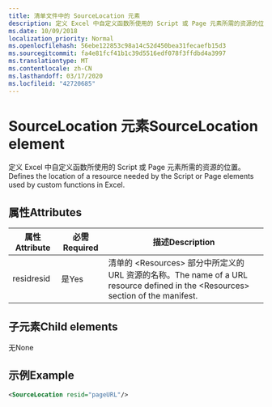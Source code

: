 ```yaml
---
title: 清单文件中的 SourceLocation 元素
description: 定义 Excel 中自定义函数所使用的 Script 或 Page 元素所需的资源的位置。
ms.date: 10/09/2018
localization_priority: Normal
ms.openlocfilehash: 56ebe122853c98a14c52d450bea31fecaefb15d3
ms.sourcegitcommit: fa4e81fcf41b1c39d5516edf078f3ffdbd4a3997
ms.translationtype: MT
ms.contentlocale: zh-CN
ms.lasthandoff: 03/17/2020
ms.locfileid: "42720685"
---
```

# <a name="sourcelocation-element"></a><span data-ttu-id="22ecf-103">SourceLocation 元素</span><span class="sxs-lookup"><span data-stu-id="22ecf-103">SourceLocation element</span></span>

<span data-ttu-id="22ecf-104">定义 Excel 中自定义函数所使用的 Script 或 Page 元素所需的资源的位置。</span><span class="sxs-lookup"><span data-stu-id="22ecf-104">Defines the location of a resource needed by the Script or Page elements used by custom functions in Excel.</span></span>

## <a name="attributes"></a><span data-ttu-id="22ecf-105">属性</span><span class="sxs-lookup"><span data-stu-id="22ecf-105">Attributes</span></span>

| <span data-ttu-id="22ecf-106">**属性**</span><span class="sxs-lookup"><span data-stu-id="22ecf-106">**Attribute**</span></span> | <span data-ttu-id="22ecf-107">**必需**</span><span class="sxs-lookup"><span data-stu-id="22ecf-107">**Required**</span></span> | <span data-ttu-id="22ecf-108">**描述**</span><span class="sxs-lookup"><span data-stu-id="22ecf-108">**Description**</span></span>                                                                      |
|---------------|--------------|--------------------------------------------------------------------------------------|
| <span data-ttu-id="22ecf-109">resid</span><span class="sxs-lookup"><span data-stu-id="22ecf-109">resid</span></span>         | <span data-ttu-id="22ecf-110">是</span><span class="sxs-lookup"><span data-stu-id="22ecf-110">Yes</span></span>          | <span data-ttu-id="22ecf-111">清单的 &lt;Resources&gt; 部分中所定义的 URL 资源的名称。</span><span class="sxs-lookup"><span data-stu-id="22ecf-111">The name of a URL resource defined in the &lt;Resources&gt; section of the manifest.</span></span> |

## <a name="child-elements"></a><span data-ttu-id="22ecf-112">子元素</span><span class="sxs-lookup"><span data-stu-id="22ecf-112">Child elements</span></span>

<span data-ttu-id="22ecf-113">无</span><span class="sxs-lookup"><span data-stu-id="22ecf-113">None</span></span>

## <a name="example"></a><span data-ttu-id="22ecf-114">示例</span><span class="sxs-lookup"><span data-stu-id="22ecf-114">Example</span></span>

```xml
<SourceLocation resid="pageURL"/>
```
